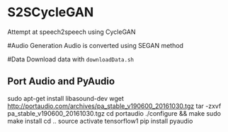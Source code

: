 # S2SCycleGAN
Attempt at speech2speech using CycleGAN

#Audio Generation
Audio is converted using SEGAN method

#Data
Download data with `downloadData.sh`


## Port Audio and PyAudio

sudo apt-get install libasound-dev
wget http://portaudio.com/archives/pa_stable_v190600_20161030.tgz
tar -zxvf pa_stable_v190600_20161030.tgz
cd portaudio
./configure && make
sudo make install
cd ..
source activate tensorflow1
pip install pyaudio


